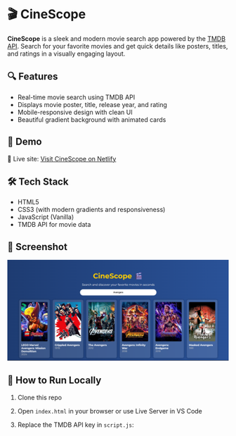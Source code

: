 # 🎬 CineScope

**CineScope** is a sleek and modern movie search app powered by the [TMDB API](https://www.themoviedb.org/documentation/api). Search for your favorite movies and get quick details like posters, titles, and ratings in a visually engaging layout.

## 🔍 Features

- Real-time movie search using TMDB API
- Displays movie poster, title, release year, and rating
- Mobile-responsive design with clean UI
- Beautiful gradient background with animated cards

## 🚀 Demo

🔗 Live site: [Visit CineScope on Netlify](https://shiny-halva-ab148b.netlify.app/)

## 🛠️ Tech Stack

- HTML5
- CSS3 (with modern gradients and responsiveness)
- JavaScript (Vanilla)
- TMDB API for movie data

## 📸 Screenshot

![Screenshot](./screenshots/screenshot1.png)

## 🔧 How to Run Locally

1. Clone this repo

2. Open `index.html` in your browser or use Live Server in VS Code

3. Replace the TMDB API key in `script.js`:
